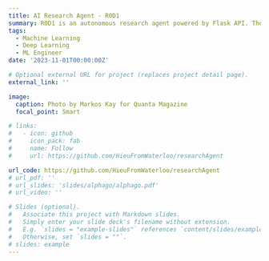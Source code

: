 ```yaml
---
title: AI Research Agent - R0D1
summary: R0D1 is an autonomous research agent powered by Flask API. The end-to-end pipeline from Docker containerization, image push to AWS ECR, and deployment to AWS ECS Fargate with a load balancer is fully automated with Github Actions.
tags:
  - Machine Learning
  - Deep Learning
  - ML Engineer
date: '2023-11-01T00:00:00Z'

# Optional external URL for project (replaces project detail page).
external_link: ''

image:
  caption: Photo by Markos Kay for Quanta Magazine
  focal_point: Smart

# links:
#   - icon: github
#     icon_pack: fab
#     name: Follow
#     url: https://github.com/HieuFromWaterloo/researchAgent

url_code: https://github.com/HieuFromWaterloo/researchAgent
# url_pdf: ''
# url_slides: 'slides/alphago/alphago.pdf'
# url_video: ''

# Slides (optional).
#   Associate this project with Markdown slides.
#   Simply enter your slide deck's filename without extension.
#   E.g. `slides = "example-slides"` references `content/slides/example-slides.md`.
#   Otherwise, set `slides = ""`.
# slides: example
---
```

